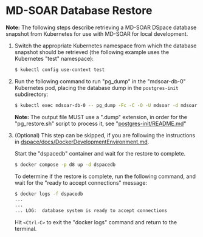 # MD-SOAR Database Restore

**Note:** The following steps describe retrieving a MD-SOAR DSpace database
snapshot from Kubernetes for use with MD-SOAR for local development.

1) Switch the appropriate Kubernetes namespace from which the database snapshot
   should be retrieved (the following example uses the Kubernetes "test"
   namespace):

   ```bash
   $ kubectl config use-context test
   ```

2) Run the following command to run "pg_dump" in the "mdsoar-db-0" Kubernetes
   pod, placing the database dump in the `postgres-init` subdirectory:

    ```bash
    $ kubectl exec mdsoar-db-0 -- pg_dump -Fc -C -O -U mdsoar -d mdsoar > postgres-init/mdsoar-db.dump
    ```

    **Note:** The output file MUST use a ".dump" extension, in order for the
   "pg_restore.sh" script to process it, see
   "[postgres-init/README.md](../../postgres-init/README.md)"

3) (Optional) This step can be skipped, if you are following the instructions in
   [dspace/docs/DockerDevelopmentEnvironment.md](DockerDevelopmentEnvironment.md).

   Start the "dspacedb" container and wait for the restore to complete.

    ```bash
    $ docker compose -p d8 up -d dspacedb
    ```

    To determine if the restore is complete, run the following command, and wait
    for the "ready to accept connections" message:

    ```bash
    $ docker logs -f dspacedb
    ...
    ...
    ... LOG:  database system is ready to accept connections
    ```

    Hit `<Ctrl-C>` to exit the "docker logs" command and return to the terminal.
